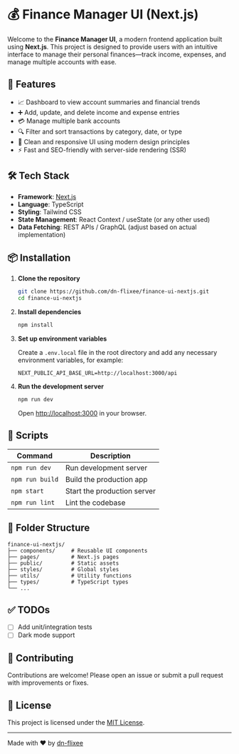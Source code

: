 # 💰 Finance Manager UI (Next.js)

Welcome to the **Finance Manager UI**, a modern frontend application built using **Next.js**. This project is designed to provide users with an intuitive interface to manage their personal finances—track income, expenses, and manage multiple accounts with ease.

## 🚀 Features

- 📈 Dashboard to view account summaries and financial trends
- ➕ Add, update, and delete income and expense entries
- 💳 Manage multiple bank accounts
- 🔍 Filter and sort transactions by category, date, or type
- 🎨 Clean and responsive UI using modern design principles
- ⚡ Fast and SEO-friendly with server-side rendering (SSR)

## 🛠️ Tech Stack

- **Framework**: [Next.js](https://nextjs.org/)
- **Language**: TypeScript
- **Styling**: Tailwind CSS
- **State Management**: React Context / useState (or any other used)
- **Data Fetching**: REST APIs / GraphQL (adjust based on actual implementation)

## 📦 Installation

1. **Clone the repository**
   ```bash
   git clone https://github.com/dn-flixee/finance-ui-nextjs.git
   cd finance-ui-nextjs
   ```

2. **Install dependencies**
   ```bash
   npm install
   ```

3. **Set up environment variables**

   Create a `.env.local` file in the root directory and add any necessary environment variables, for example:
   ```env
   NEXT_PUBLIC_API_BASE_URL=http://localhost:3000/api
   ```

4. **Run the development server**
   ```bash
   npm run dev
   ```

   Open [http://localhost:3000](http://localhost:3000) in your browser.

## 🧪 Scripts

| Command         | Description                   |
|----------------|-------------------------------|
| `npm run dev`   | Run development server         |
| `npm run build` | Build the production app       |
| `npm start`     | Start the production server    |
| `npm run lint`  | Lint the codebase              |

## 📁 Folder Structure

```
finance-ui-nextjs/
├── components/     # Reusable UI components
├── pages/          # Next.js pages
├── public/         # Static assets
├── styles/         # Global styles
├── utils/          # Utility functions
├── types/          # TypeScript types
└── ...
```

## ✅ TODOs

- [ ] Add unit/integration tests
- [ ] Dark mode support

## 🧠 Contributing

Contributions are welcome! Please open an issue or submit a pull request with improvements or fixes.

## 📄 License

This project is licensed under the [MIT License](LICENSE).

---

Made with ❤️ by [dn-flixee](https://github.com/dn-flixee)
```
